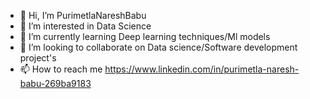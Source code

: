 - 👋 Hi, I’m PurimetlaNareshBabu
- 👀 I’m interested in Data Science
- 🌱 I’m currently learning Deep learning techniques/Ml models
- 💞️ I’m looking to collaborate on Data science/Software development project's
- 📫 How to reach me https://www.linkedin.com/in/purimetla-naresh-babu-269ba9183

<!---
PurimetlaNareshBabu/PurimetlaNareshBabu is a ✨ special ✨ repository because its `README.md` (this file) appears on your GitHub profile.
You can click the Preview link to take a look at your changes.
--->
